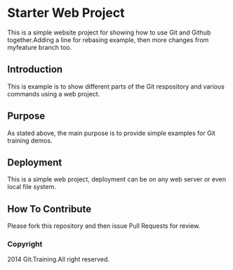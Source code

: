 # Starter Web Project

This is a simple website project for
showing how to use Git and Github together.Adding a line for rebasing example, then more changes from myfeature branch too.

## Introduction

This is example is to show different parts
of the Git respository and various commands
using a web project.

## Purpose

As stated above, the main purpose is to 
provide simple examples for Git training
demos.


## Deployment

This is a simple web project, deployment
can be on any web server or even local
file system.

## How To Contribute

Please fork this repository and then issue Pull Requests for review.

### Copyright

2014 Git.Training.All right reserved.

